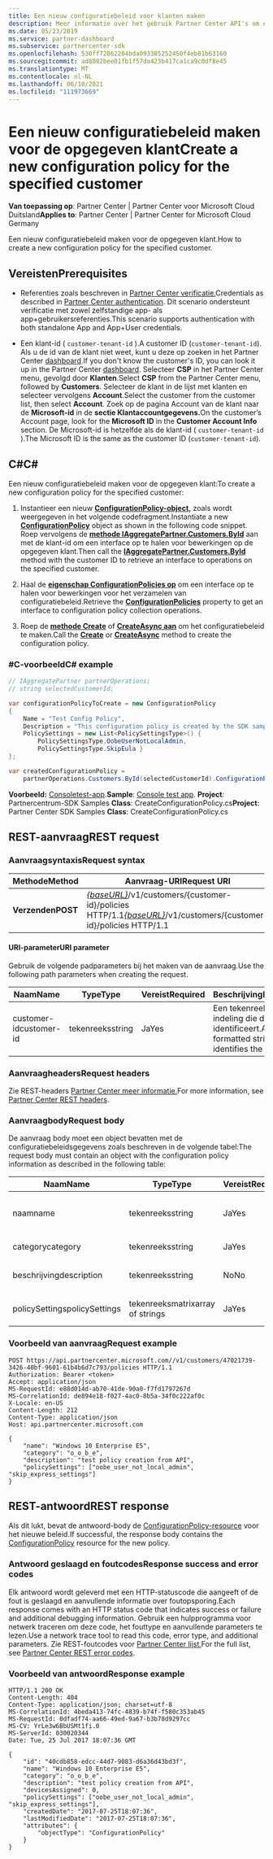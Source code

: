 ```yaml
---
title: Een nieuw configuratiebeleid voor klanten maken
description: Meer informatie over het gebruik Partner Center API's om een nieuw configuratiebeleid te maken voor een opgegeven klant. Het artikel bevat vereisten, stappen en voorbeelden.
ms.date: 05/23/2019
ms.service: partner-dashboard
ms.subservice: partnercenter-sdk
ms.openlocfilehash: 530ff72862204bda093385252450f4eb81b63160
ms.sourcegitcommit: ad8082bee01fb1f57da423b417ca1ca9c0df8e45
ms.translationtype: MT
ms.contentlocale: nl-NL
ms.lasthandoff: 06/10/2021
ms.locfileid: "111973669"
---
```

# <a name="create-a-new-configuration-policy-for-the-specified-customer"></a><span data-ttu-id="90347-104">Een nieuw configuratiebeleid maken voor de opgegeven klant</span><span class="sxs-lookup"><span data-stu-id="90347-104">Create a new configuration policy for the specified customer</span></span>

<span data-ttu-id="90347-105">**Van toepassing op**: Partner Center | Partner Center voor Microsoft Cloud Duitsland</span><span class="sxs-lookup"><span data-stu-id="90347-105">**Applies to**: Partner Center | Partner Center for Microsoft Cloud Germany</span></span>

<span data-ttu-id="90347-106">Een nieuw configuratiebeleid maken voor de opgegeven klant.</span><span class="sxs-lookup"><span data-stu-id="90347-106">How to create a new configuration policy for the specified customer.</span></span>

## <a name="prerequisites"></a><span data-ttu-id="90347-107">Vereisten</span><span class="sxs-lookup"><span data-stu-id="90347-107">Prerequisites</span></span>

- <span data-ttu-id="90347-108">Referenties zoals beschreven in [Partner Center verificatie.](partner-center-authentication.md)</span><span class="sxs-lookup"><span data-stu-id="90347-108">Credentials as described in [Partner Center authentication](partner-center-authentication.md).</span></span> <span data-ttu-id="90347-109">Dit scenario ondersteunt verificatie met zowel zelfstandige app- als app+gebruikersreferenties.</span><span class="sxs-lookup"><span data-stu-id="90347-109">This scenario supports authentication with both standalone App and App+User credentials.</span></span>

- <span data-ttu-id="90347-110">Een klant-id ( `customer-tenant-id` ).</span><span class="sxs-lookup"><span data-stu-id="90347-110">A customer ID (`customer-tenant-id`).</span></span> <span data-ttu-id="90347-111">Als u de id van de klant niet weet, kunt u deze op zoeken in het Partner Center [dashboard](https://partner.microsoft.com/dashboard).</span><span class="sxs-lookup"><span data-stu-id="90347-111">If you don't know the customer's ID, you can look it up in the Partner Center [dashboard](https://partner.microsoft.com/dashboard).</span></span> <span data-ttu-id="90347-112">Selecteer **CSP** in het Partner Center menu, gevolgd door **Klanten**.</span><span class="sxs-lookup"><span data-stu-id="90347-112">Select **CSP** from the Partner Center menu, followed by **Customers**.</span></span> <span data-ttu-id="90347-113">Selecteer de klant in de lijst met klanten en selecteer vervolgens **Account**.</span><span class="sxs-lookup"><span data-stu-id="90347-113">Select the customer from the customer list, then select **Account**.</span></span> <span data-ttu-id="90347-114">Zoek op de pagina Account van de klant naar de **Microsoft-id** in de **sectie Klantaccountgegevens.**</span><span class="sxs-lookup"><span data-stu-id="90347-114">On the customer’s Account page, look for the **Microsoft ID** in the **Customer Account Info** section.</span></span> <span data-ttu-id="90347-115">De Microsoft-id is hetzelfde als de klant-id ( `customer-tenant-id` ).</span><span class="sxs-lookup"><span data-stu-id="90347-115">The Microsoft ID is the same as the customer ID  (`customer-tenant-id`).</span></span>

## <a name="c"></a><span data-ttu-id="90347-116">C\#</span><span class="sxs-lookup"><span data-stu-id="90347-116">C\#</span></span>

<span data-ttu-id="90347-117">Een nieuw configuratiebeleid maken voor de opgegeven klant:</span><span class="sxs-lookup"><span data-stu-id="90347-117">To create a new configuration policy for the specified customer:</span></span>

1. <span data-ttu-id="90347-118">Instantieer een nieuw [**ConfigurationPolicy-object,**](/dotnet/api/microsoft.store.partnercenter.models.devicesdeployment.configurationpolicy) zoals wordt weergegeven in het volgende codefragment.</span><span class="sxs-lookup"><span data-stu-id="90347-118">Instantiate a new [**ConfigurationPolicy**](/dotnet/api/microsoft.store.partnercenter.models.devicesdeployment.configurationpolicy) object as shown in the following code snippet.</span></span> <span data-ttu-id="90347-119">Roep vervolgens de [**methode IAggregatePartner.Customers.ById**](/dotnet/api/microsoft.store.partnercenter.customers.icustomercollection.byid) aan met de klant-id om een interface op te halen voor bewerkingen op de opgegeven klant.</span><span class="sxs-lookup"><span data-stu-id="90347-119">Then call the [**IAggregatePartner.Customers.ById**](/dotnet/api/microsoft.store.partnercenter.customers.icustomercollection.byid) method with the customer ID to retrieve an interface to operations on the specified customer.</span></span>

2. <span data-ttu-id="90347-120">Haal de [**eigenschap ConfigurationPolicies op**](/dotnet/api/microsoft.store.partnercenter.customers.icustomer.configurationpolicies) om een interface op te halen voor bewerkingen voor het verzamelen van configuratiebeleid.</span><span class="sxs-lookup"><span data-stu-id="90347-120">Retrieve the [**ConfigurationPolicies**](/dotnet/api/microsoft.store.partnercenter.customers.icustomer.configurationpolicies) property to get an interface to configuration policy collection operations.</span></span>

3. <span data-ttu-id="90347-121">Roep de [**methode Create**](/dotnet/api/microsoft.store.partnercenter.genericoperations.ientitycreateoperations-2.create) of [**CreateAsync aan**](/dotnet/api/microsoft.store.partnercenter.genericoperations.ientitycreateoperations-2.createasync) om het configuratiebeleid te maken.</span><span class="sxs-lookup"><span data-stu-id="90347-121">Call the [**Create**](/dotnet/api/microsoft.store.partnercenter.genericoperations.ientitycreateoperations-2.create) or [**CreateAsync**](/dotnet/api/microsoft.store.partnercenter.genericoperations.ientitycreateoperations-2.createasync) method to create the configuration policy.</span></span>

### <a name="c-example"></a><span data-ttu-id="90347-122">\#C-voorbeeld</span><span class="sxs-lookup"><span data-stu-id="90347-122">C\# example</span></span>

``` csharp
// IAggregatePartner partnerOperations;
// string selectedCustomerId;

var configurationPolicyToCreate = new ConfigurationPolicy
{
    Name = "Test Config Policy",
    Description = "This configuration policy is created by the SDK samples",
    PolicySettings = new List<PolicySettingsType>() {
        PolicySettingsType.OobeUserNotLocalAdmin,
        PolicySettingsType.SkipEula }
};

var createdConfigurationPolicy =
    partnerOperations.Customers.ById(selectedCustomerId).ConfigurationPolicies.Create(configurationPolicyToCreate);
```

<span data-ttu-id="90347-123">**Voorbeeld:** [Consoletest-app](console-test-app.md).</span><span class="sxs-lookup"><span data-stu-id="90347-123">**Sample**: [Console test app](console-test-app.md).</span></span> <span data-ttu-id="90347-124">**Project**: Partnercentrum-SDK Samples **Class**: CreateConfigurationPolicy.cs</span><span class="sxs-lookup"><span data-stu-id="90347-124">**Project**: Partner Center SDK Samples **Class**: CreateConfigurationPolicy.cs</span></span>

## <a name="rest-request"></a><span data-ttu-id="90347-125">REST-aanvraag</span><span class="sxs-lookup"><span data-stu-id="90347-125">REST request</span></span>

### <a name="request-syntax"></a><span data-ttu-id="90347-126">Aanvraagsyntaxis</span><span class="sxs-lookup"><span data-stu-id="90347-126">Request syntax</span></span>

| <span data-ttu-id="90347-127">Methode</span><span class="sxs-lookup"><span data-stu-id="90347-127">Method</span></span>   | <span data-ttu-id="90347-128">Aanvraag-URI</span><span class="sxs-lookup"><span data-stu-id="90347-128">Request URI</span></span>                                                                              |
|----------|------------------------------------------------------------------------------------------|
| <span data-ttu-id="90347-129">**Verzenden**</span><span class="sxs-lookup"><span data-stu-id="90347-129">**POST**</span></span> | <span data-ttu-id="90347-130">[*{baseURL}*](partner-center-rest-urls.md)/v1/customers/{customer-id}/policies HTTP/1.1</span><span class="sxs-lookup"><span data-stu-id="90347-130">[*{baseURL}*](partner-center-rest-urls.md)/v1/customers/{customer-id}/policies HTTP/1.1</span></span> |

#### <a name="uri-parameter"></a><span data-ttu-id="90347-131">URI-parameter</span><span class="sxs-lookup"><span data-stu-id="90347-131">URI parameter</span></span>

<span data-ttu-id="90347-132">Gebruik de volgende padparameters bij het maken van de aanvraag.</span><span class="sxs-lookup"><span data-stu-id="90347-132">Use the following path parameters when creating the request.</span></span>

| <span data-ttu-id="90347-133">Naam</span><span class="sxs-lookup"><span data-stu-id="90347-133">Name</span></span>        | <span data-ttu-id="90347-134">Type</span><span class="sxs-lookup"><span data-stu-id="90347-134">Type</span></span>   | <span data-ttu-id="90347-135">Vereist</span><span class="sxs-lookup"><span data-stu-id="90347-135">Required</span></span> | <span data-ttu-id="90347-136">Beschrijving</span><span class="sxs-lookup"><span data-stu-id="90347-136">Description</span></span>                                           |
|-------------|--------|----------|-------------------------------------------------------|
| <span data-ttu-id="90347-137">customer-id</span><span class="sxs-lookup"><span data-stu-id="90347-137">customer-id</span></span> | <span data-ttu-id="90347-138">tekenreeks</span><span class="sxs-lookup"><span data-stu-id="90347-138">string</span></span> | <span data-ttu-id="90347-139">Ja</span><span class="sxs-lookup"><span data-stu-id="90347-139">Yes</span></span>      | <span data-ttu-id="90347-140">Een tekenreeks in GUID-indeling die de klant identificeert.</span><span class="sxs-lookup"><span data-stu-id="90347-140">A GUID-formatted string that identifies the customer.</span></span> |

### <a name="request-headers"></a><span data-ttu-id="90347-141">Aanvraagheaders</span><span class="sxs-lookup"><span data-stu-id="90347-141">Request headers</span></span>

<span data-ttu-id="90347-142">Zie REST-headers [Partner Center meer informatie.](headers.md)</span><span class="sxs-lookup"><span data-stu-id="90347-142">For more information, see [Partner Center REST headers](headers.md).</span></span>

### <a name="request-body"></a><span data-ttu-id="90347-143">Aanvraagbody</span><span class="sxs-lookup"><span data-stu-id="90347-143">Request body</span></span>

<span data-ttu-id="90347-144">De aanvraag body moet een object bevatten met de configuratiebeleidsgegevens zoals beschreven in de volgende tabel:</span><span class="sxs-lookup"><span data-stu-id="90347-144">The request body must contain an object with the configuration policy information as described in the following table:</span></span>

| <span data-ttu-id="90347-145">Naam</span><span class="sxs-lookup"><span data-stu-id="90347-145">Name</span></span>           | <span data-ttu-id="90347-146">Type</span><span class="sxs-lookup"><span data-stu-id="90347-146">Type</span></span>             | <span data-ttu-id="90347-147">Vereist</span><span class="sxs-lookup"><span data-stu-id="90347-147">Required</span></span> | <span data-ttu-id="90347-148">Beschrijving</span><span class="sxs-lookup"><span data-stu-id="90347-148">Description</span></span>                      |
|----------------|------------------|----------|----------------------------------|
| <span data-ttu-id="90347-149">naam</span><span class="sxs-lookup"><span data-stu-id="90347-149">name</span></span>           | <span data-ttu-id="90347-150">tekenreeks</span><span class="sxs-lookup"><span data-stu-id="90347-150">string</span></span>           | <span data-ttu-id="90347-151">Ja</span><span class="sxs-lookup"><span data-stu-id="90347-151">Yes</span></span>      | <span data-ttu-id="90347-152">De gebruiksvriendelijke naam van het beleid.</span><span class="sxs-lookup"><span data-stu-id="90347-152">The friendly name of the policy.</span></span> |
| <span data-ttu-id="90347-153">category</span><span class="sxs-lookup"><span data-stu-id="90347-153">category</span></span>       | <span data-ttu-id="90347-154">tekenreeks</span><span class="sxs-lookup"><span data-stu-id="90347-154">string</span></span>           | <span data-ttu-id="90347-155">Ja</span><span class="sxs-lookup"><span data-stu-id="90347-155">Yes</span></span>      | <span data-ttu-id="90347-156">De beleidscategorie.</span><span class="sxs-lookup"><span data-stu-id="90347-156">The policy category.</span></span>             |
| <span data-ttu-id="90347-157">beschrijving</span><span class="sxs-lookup"><span data-stu-id="90347-157">description</span></span>    | <span data-ttu-id="90347-158">tekenreeks</span><span class="sxs-lookup"><span data-stu-id="90347-158">string</span></span>           | <span data-ttu-id="90347-159">No</span><span class="sxs-lookup"><span data-stu-id="90347-159">No</span></span>       | <span data-ttu-id="90347-160">De beschrijving van het beleid.</span><span class="sxs-lookup"><span data-stu-id="90347-160">The policy description.</span></span>          |
| <span data-ttu-id="90347-161">policySettings</span><span class="sxs-lookup"><span data-stu-id="90347-161">policySettings</span></span> | <span data-ttu-id="90347-162">tekenreeksmatrix</span><span class="sxs-lookup"><span data-stu-id="90347-162">array of strings</span></span> | <span data-ttu-id="90347-163">Ja</span><span class="sxs-lookup"><span data-stu-id="90347-163">Yes</span></span>      | <span data-ttu-id="90347-164">De beleidsinstellingen.</span><span class="sxs-lookup"><span data-stu-id="90347-164">The policy settings.</span></span>             |

### <a name="request-example"></a><span data-ttu-id="90347-165">Voorbeeld van aanvraag</span><span class="sxs-lookup"><span data-stu-id="90347-165">Request example</span></span>

```http
POST https://api.partnercenter.microsoft.com//v1/customers/47021739-3426-40bf-9601-61b4b6d7c793/policies HTTP/1.1
Authorization: Bearer <token>
Accept: application/json
MS-RequestId: e88d014d-ab70-41de-90a0-f7fd1797267d
MS-CorrelationId: de894e18-f027-4ac0-8b5a-34f0c222af0c
X-Locale: en-US
Content-Length: 212
Content-Type: application/json
Host: api.partnercenter.microsoft.com

{
    "name": "Windows 10 Enterprise E5",
    "category": "o_o_b_e",
    "description": "test policy creation from API",
    "policySettings": ["oobe_user_not_local_admin", "skip_express_settings"]
}
```

## <a name="rest-response"></a><span data-ttu-id="90347-166">REST-antwoord</span><span class="sxs-lookup"><span data-stu-id="90347-166">REST response</span></span>

<span data-ttu-id="90347-167">Als dit lukt, bevat de antwoord-body de [ConfigurationPolicy-resource](device-deployment-resources.md#configurationpolicy) voor het nieuwe beleid.</span><span class="sxs-lookup"><span data-stu-id="90347-167">If successful, the response body contains the [ConfigurationPolicy](device-deployment-resources.md#configurationpolicy) resource for the new policy.</span></span>

### <a name="response-success-and-error-codes"></a><span data-ttu-id="90347-168">Antwoord geslaagd en foutcodes</span><span class="sxs-lookup"><span data-stu-id="90347-168">Response success and error codes</span></span>

<span data-ttu-id="90347-169">Elk antwoord wordt geleverd met een HTTP-statuscode die aangeeft of de fout is geslaagd en aanvullende informatie over foutopsporing.</span><span class="sxs-lookup"><span data-stu-id="90347-169">Each response comes with an HTTP status code that indicates success or failure and additional debugging information.</span></span> <span data-ttu-id="90347-170">Gebruik een hulpprogramma voor netwerk traceren om deze code, het fouttype en aanvullende parameters te lezen.</span><span class="sxs-lookup"><span data-stu-id="90347-170">Use a network trace tool to read this code, error type, and additional parameters.</span></span> <span data-ttu-id="90347-171">Zie REST-foutcodes voor [Partner Center lijst.](error-codes.md)</span><span class="sxs-lookup"><span data-stu-id="90347-171">For the full list, see [Partner Center REST error codes](error-codes.md).</span></span>

### <a name="response-example"></a><span data-ttu-id="90347-172">Voorbeeld van antwoord</span><span class="sxs-lookup"><span data-stu-id="90347-172">Response example</span></span>

```http
HTTP/1.1 200 OK
Content-Length: 404
Content-Type: application/json; charset=utf-8
MS-CorrelationId: 4beda413-74fc-4839-b74f-f580c353ab45
MS-RequestId: 0dfadf74-aa66-49ed-9a67-b3b78d9297cc
MS-CV: YrLe3w6BbUSMt1fi.0
MS-ServerId: 030020344
Date: Tue, 25 Jul 2017 18:07:36 GMT

{
    "id": "40cdb858-edcc-44d7-9083-d6a36d43bd3f",
    "name": "Windows 10 Enterprise E5",
    "category": "o_o_b_e",
    "description": "test policy creation from API",
    "devicesAssigned": 0,
    "policySettings": ["oobe_user_not_local_admin", "skip_express_settings"],
    "createdDate": "2017-07-25T18:07:36",
    "lastModifiedDate": "2017-07-25T18:07:36",
    "attributes": {
        "objectType": "ConfigurationPolicy"
    }
}
```
